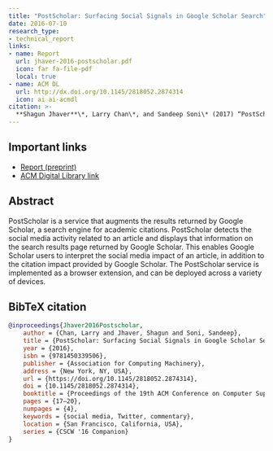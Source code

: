 ```yaml
---
title: "PostScholar: Surfacing Social Signals in Google Scholar Search"
date: 2016-07-10
research_type: 
- technical_report
links:
- name: Report
  url: jhaver-2016-postscholar.pdf
  icon: far fa-file-pdf
  local: true  
- name: ACM DL
  url: http://dx.doi.org/10.1145/2818052.2874314
  icon: ai ai-acmdl   
citation: >-
  **Shagun Jhaver**\*, Larry Chan\*, and Sandeep Soni\* (2017) “PostScholar: Surfacing Social Signals in Google Scholar Search,” (\* co-primary). *In Proceedings of the 19th ACM Conference on Computer Supported Cooperative Work and Social Computing Companion (CSCW '16 Companion).* Association for Computing Machinery, New York, NY, USA, 17–20. DOI: [`10.1145/2818052.2874314`](https://doi.org/10.1145/2818052.2874314)
---
```


## Important links

- [Report (preprint)](jhaver-2016-postscholar.pdf)
- [ACM Digital Library link](http://dx.doi.org/10.1145/2818052.2874314)

## Abstract
PostScholar is a service that augments the results returned by Google Scholar, a search engine for academic citations. PostScholar detects the social media activity related to an article and displays that information on the search results page returned by Google Scholar. This enables Google Scholar users to interpret the social media impact of an article, in addition to the citation impact provided by Google Scholar. The PostScholar service is implemented as a browser extension, and can be deployed across a variety of devices.

## BibTeX citation

```bibtex
@inproceedings{Jhaver2016Postscholar,
	author = {Chan, Larry and Jhaver, Shagun and Soni, Sandeep},
	title = {PostScholar: Surfacing Social Signals in Google Scholar Search},
	year = {2016},
	isbn = {9781450339506},
	publisher = {Association for Computing Machinery},
	address = {New York, NY, USA},
	url = {https://doi.org/10.1145/2818052.2874314},
	doi = {10.1145/2818052.2874314},
	booktitle = {Proceedings of the 19th ACM Conference on Computer Supported Cooperative Work and Social Computing Companion},
	pages = {17–20},
	numpages = {4},
	keywords = {social media, Twitter, commentary},
	location = {San Francisco, California, USA},
	series = {CSCW '16 Companion}
}
```